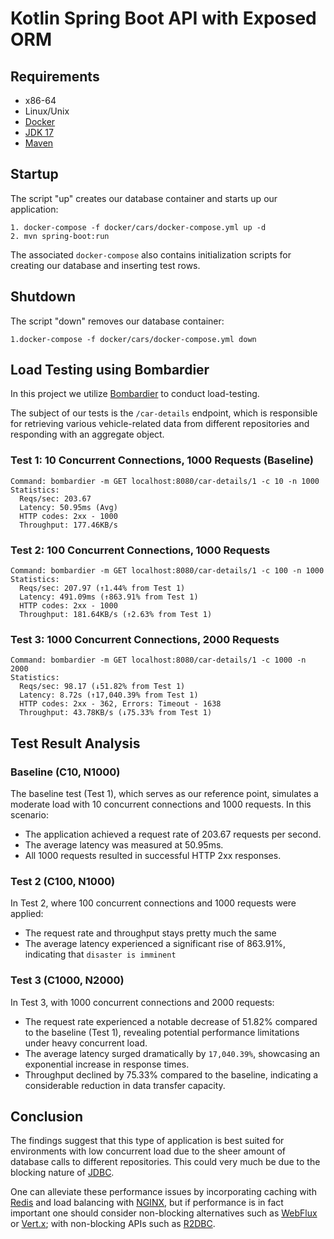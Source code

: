 # Kotlin Spring Boot API with Exposed ORM


## Requirements

* x86-64
* Linux/Unix
* [Docker](https://www.docker.com/products/docker-desktop/)
* [JDK 17](https://www.oracle.com/java/technologies/javase/jdk17-archive-downloads.html)
* [Maven](https://maven.apache.org/)


## Startup

The script "up" creates our database container and starts up our application:
```
1. docker-compose -f docker/cars/docker-compose.yml up -d
2. mvn spring-boot:run
```

The associated `docker-compose` also contains initialization scripts for creating our database and inserting test rows.


## Shutdown

The script "down" removes our database container:
```
1.docker-compose -f docker/cars/docker-compose.yml down
```

## Load Testing using Bombardier
In this project we utilize [Bombardier](https://github.com/codesenberg/bombardier) to conduct load-testing.  

The subject of our tests is the `/car-details` endpoint, which is responsible for retrieving various vehicle-related data from different repositories and responding with an aggregate object.

### Test 1: 10 Concurrent Connections, 1000 Requests (Baseline)
```plaintext
Command: bombardier -m GET localhost:8080/car-details/1 -c 10 -n 1000
Statistics:
  Reqs/sec: 203.67
  Latency: 50.95ms (Avg)
  HTTP codes: 2xx - 1000
  Throughput: 177.46KB/s
  ```

### Test 2: 100 Concurrent Connections, 1000 Requests
```plaintext
Command: bombardier -m GET localhost:8080/car-details/1 -c 100 -n 1000
Statistics:
  Reqs/sec: 207.97 (↑1.44% from Test 1)
  Latency: 491.09ms (↑863.91% from Test 1)
  HTTP codes: 2xx - 1000
  Throughput: 181.64KB/s (↑2.63% from Test 1)
```

### Test 3: 1000 Concurrent Connections, 2000 Requests
```plaintext
Command: bombardier -m GET localhost:8080/car-details/1 -c 1000 -n 2000
Statistics:
  Reqs/sec: 98.17 (↓51.82% from Test 1)
  Latency: 8.72s (↑17,040.39% from Test 1)
  HTTP codes: 2xx - 362, Errors: Timeout - 1638
  Throughput: 43.78KB/s (↓75.33% from Test 1)
```

## Test Result Analysis

### Baseline (C10, N1000)
The baseline test (Test 1), which serves as our reference point, simulates a moderate load with 10 concurrent connections and 1000 requests. In this scenario:

* The application achieved a request rate of 203.67 requests per second.
* The average latency was measured at 50.95ms.
* All 1000 requests resulted in successful HTTP 2xx responses.


### Test 2 (C100, N1000)
In Test 2, where 100 concurrent connections and 1000 requests were applied:

* The request rate and throughput stays pretty much the same
* The average latency experienced a significant rise of 863.91%, indicating that `disaster is imminent`

### Test 3 (C1000, N2000)
In Test 3, with 1000 concurrent connections and 2000 requests:

* The request rate experienced a notable decrease of 51.82% compared to the baseline (Test 1), revealing potential performance limitations under heavy concurrent load.
* The average latency surged dramatically by `17,040.39%`, showcasing an exponential increase in response times.
* Throughput declined by 75.33% compared to the baseline, indicating a considerable reduction in data transfer capacity.


## Conclusion
The findings suggest that this type of application is best suited for environments with low concurrent load due to the sheer amount of database calls to different repositories.
This could very much be due to the blocking nature of [JDBC](https://spring.io/blog/2018/12/07/reactive-programming-and-relational-databases). 

One can alleviate these performance issues by incorporating caching with [Redis](https://redis.io/) and load balancing with [NGINX](https://docs.nginx.com/nginx/admin-guide/load-balancer/http-load-balancer/),
but if performance is in fact important one should consider non-blocking alternatives such as [WebFlux](https://docs.spring.io/spring-framework/reference/web/webflux.html) or [Vert.x](https://vertx.io/); 
with non-blocking APIs such as [R2DBC](https://r2dbc.io/).